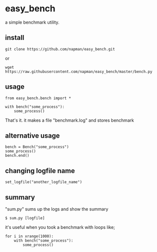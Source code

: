 # easy_bench

a simple benchmark utility. 

## install

```
git clone https://github.com/napman/easy_bench.git
```

or

```
wget https://raw.githubusercontent.com/napman/easy_bench/master/bench.py
```

## usage

```
from easy_bench.bench import *

with bench("some_process"):
	some_process()
```

That's it. it makes a file "benchmark.log" and stores benchmark 

## alternative usage

```
bench = Bench("some_process")
some_process()
bench.end()
```

## changing logfile name

```
set_logfile("another_logfile_name")
```

## summary

"sum.py" sums up the logs and show the summary

```
$ sum.py [logfile]
```

it's useful when you took a benchmark with loops like;

```
for i in xrange(1000):
	with bench("some_process"):
		some_process()
```


